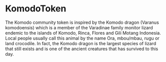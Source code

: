 # KomodoToken
The Komodo community token is inspired by the Komodo dragon (Varanus komodoensis) which is a member of the Varadinae family monitor lizard endemic to the islands of Komodo, Rinca, Flores and Gili Motang Indonesia.  Local people usually call this animal by the name Ora, mbou/mbau, rugu or land crocodile. In fact, the Komodo dragon is the largest species of lizard that still exists and is one of the ancient creatures that has survived to this day.
